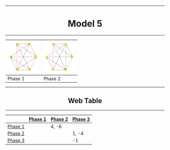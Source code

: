 <div align="center">

---
# Model 5 #
---

|<img src="./model5_phase_0.png" width="100" height="100"> |<img src="./model5_phase_1.png" width="100" height="100"> |
|---|---|
|Phase 1|Phase 2|
        
---
## Web Table ##
---
||[Phase 1](./model5_phase_0.png)|[Phase 2](./model5_phase_1.png)|[Phase 3](./model5_phase_2.png)|
|---|---|---|---|
[Phase 1](./model5_phase_0.png)||4, -6||
[Phase 2](./model5_phase_1.png)|||1, -4|
[Phase 3](./model5_phase_2.png)|||-1|

</div>
